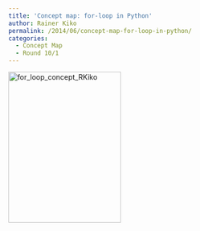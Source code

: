 ```yaml
---
title: 'Concept map: for-loop in Python'
author: Rainer Kiko
permalink: /2014/06/concept-map-for-loop-in-python/
categories:
  - Concept Map
  - Round 10/1
---
```

[<img class="alignnone size-medium wp-image-7892" alt="for_loop_concept_RKiko" src="http://teaching.software-carpentry.org/wp-content/uploads/2014/06/for_loop_concept_RKiko1-e1403438304969-224x300.jpg" width="224" height="300" />][1]

 [1]: http://teaching.software-carpentry.org/wp-content/uploads/2014/06/for_loop_concept_RKiko1-e1403438304969.jpg
